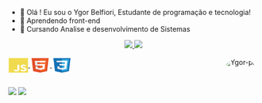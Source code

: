 - 👋 Olá ! Eu sou o Ygor Belfiori, Estudante de programação e tecnologia!
- 👀 Aprendendo front-end
- 🌱 Cursando Analise e desenvolvimento de Sistemas

<div align="center">
  <a href="https://github.com/ygorbelfiori">
  <img height="180em" src="https://github-readme-stats.vercel.app/api?username=ygorbelfiori&show_icons=true&theme=dark&include_all_commits=true&count_private=true"/>
  <img height="180em" src="https://github-readme-stats.vercel.app/api/top-langs/?username=ygorbelfiori&layout=compact&langs_count=7&theme=dark"/>
</div>
<div style="display: inline_block"><br>
  <img align="center" alt="Ygor-Js" height="30" width="40" src="https://raw.githubusercontent.com/devicons/devicon/master/icons/javascript/javascript-plain.svg">
  <img align="center" alt="Ygor-HTML" height="30" width="40" src="https://raw.githubusercontent.com/devicons/devicon/master/icons/html5/html5-original.svg">
  <img align="center" alt="Ygor-CSS" height="30" width="40" src="https://raw.githubusercontent.com/devicons/devicon/master/icons/css3/css3-original.svg">
  <img align="right" alt="Ygor-pic" height="150" style="border-radius:50px;" src="https://media.discordapp.net/attachments/573352175447834637/948324386748911666/kisspng-programmer-programming-language-software-developer-znak1---kz-5b66bc568ed496.524396051533459542585_1.png?width=535&height=468">
</div>
  
   ##
  
  <div> 
  <a href="https://instagram.com/ygor.alemao" target="_blank"><img src="https://img.shields.io/badge/-Instagram-%23E4405F?style=for-the-badge&logo=instagram&logoColor=white" target="_blank"></a>
  <a href="https://www.linkedin.com/in/ygor-belfiori-19916721a/" target="_blank"><img src="https://img.shields.io/badge/-LinkedIn-%230077B5?style=for-the-badge&logo=linkedin&logoColor=white" target="_blank"></a> 
    
